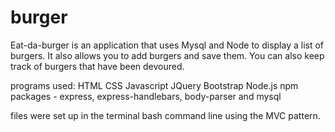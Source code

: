 # burger

Eat-da-burger is an application that uses Mysql and Node to display a list of burgers.
It also allows you to add burgers and save them.  You can also keep track of burgers that have been devoured.

programs used:
HTML
CSS
Javascript
JQuery
Bootstrap
Node.js
npm packages - express, express-handlebars, body-parser and mysql

files were set up in the terminal bash command line using the MVC pattern.